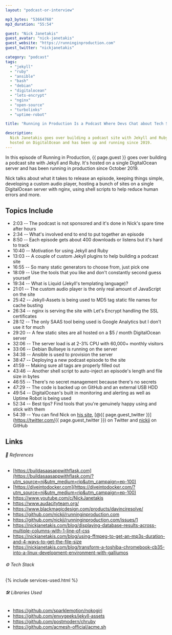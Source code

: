 ```yaml
---
layout: "podcast-or-interview"

mp3_bytes: "53664768"
mp3_duration: "55:54"

guest: "Nick Janetakis"
guest_avatar: "nick-janetakis"
guest_website: "https://runninginproduction.com"
guest_twitter: "nickjanetakis"

category: "podcast"
tags:
  - "jekyll"
  - "ruby"
  - "ansible"
  - "bash"
  - "debian"
  - "digitalocean"
  - "lets-encrypt"
  - "nginx"
  - "open-source"
  - "turbolinks"
  - "uptime-robot"

title: "Running in Production Is a Podcast Where Devs Chat about Tech Stacks"

description:
  Nick Janetakis goes over building a podcast site with Jekyll and Ruby. It's
  hosted on DigitalOcean and has been up and running since 2019.
---
```


In this episode of Running in Production, {{ page.guest }} goes over building a
podcast site with Jekyll and Ruby. It's hosted on a single DigitalOcean server
and has been running in production since October 2019.

Nick talks about what it takes to release an episode, keeping things simple,
developing a custom audio player, hosting a bunch of sites on a single
DigitalOcean server with nginx, using shell scripts to help reduce human errors
and more.

## Topics Include

- 2:03 -- The podcast is not sponsored and it's done in Nick's spare time after hours
- 2:34 -- What's involved end to end to put together an episode
- 8:50 -- Each episode gets about 400 downloads or listens but it's hard to track
- 10:40 -- Motivation for using Jekyll and Ruby
- 13:03 -- A couple of custom Jekyll plugins to help building a podcast site
- 16:55 -- So many static generators to choose from, just pick one
- 18:09 -- Use the tools that you like and don't constantly second guess yourself
- 19:34 -- What is Liquid (Jekyll's templating language)?
- 21:01 -- The custom audio player is the only real amount of JavaScript on the site
- 25:42 -- Jekyll-Assets is being used to MD5 tag static file names for cache busting
- 26:34 -- nginx is serving the site with Let's Encrypt handling the SSL certificates
- 28:12 -- The only SAAS tool being used is Google Analytics but I don't use it for much
- 29:20 -- A few static sites are all hosted on a $5 / month DigitalOcean server
- 32:06 -- The server load is at 2-3% CPU with 60,000+ monthly visitors
- 33:06 -- Debian Bullseye is running on the server
- 34:38 -- Ansible is used to provision the server
- 38:47 -- Deploying a new podcast episode to the site
- 41:59 -- Making sure all tags are properly filled out
- 43:46 -- Another shell script to auto-inject an episode's length and file size in bytes
- 46:55 -- There's no secret management because there's no secrets
- 47:29 -- The code is backed up on GitHub and an external USB HDD
- 49:54 -- DigitalOcean's built in monitoring and alerting as well as Uptime Robot is being used
- 52:34 -- Best tips? Find tools that you're genuinely happy using and stick with them
- 54:39 -- You can find Nick on [his site](https://nickjanetakis.com), [@{{ page.guest_twitter }}](https://twitter.com/{{ page.guest_twitter }}) on Twitter and [nickjj](https://github.com/nickjj) on GitHub

## Links

###### 📄 References

- [https://buildasaasappwithflask.com](https://buildasaasappwithflask.com/?utm_source=nj&utm_medium=rip&utm_campaign=ep-100)
- [https://diveintodocker.com](https://diveintodocker.com/?utm_source=nj&utm_medium=rip&utm_campaign=ep-100)
- <https://www.youtube.com/c/NickJanetakis>
- <https://www.audacityteam.org/>
- <https://www.blackmagicdesign.com/products/davinciresolve/>
- <https://github.com/nickjj/runninginproduction.com>
- <https://github.com/nickjj/runninginproduction.com/issues/1>
- <https://nickjanetakis.com/blog/displaying-database-results-across-multiple-columns-with-1-line-of-css>
- <https://nickjanetakis.com/blog/using-ffmpeg-to-get-an-mp3s-duration-and-4-ways-to-get-the-file-size>
- <https://nickjanetakis.com/blog/transform-a-toshiba-chromebook-cb35-into-a-linux-development-environment-with-galliumos>

###### ⚙️ Tech Stack

{% include services-used.html %}

###### 🛠 Libraries Used

- <https://github.com/sparklemotion/nokogiri>
- <https://github.com/envygeeks/jekyll-assets>
- <https://github.com/postmodern/chruby>
- <https://github.com/acmesh-official/acme.sh>
